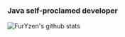 ### Java self-proclamed developer

![FurYzen's github stats](https://github-readme-stats.vercel.app/api?username=FurYzen&count_private=true&theme=cobalt)

